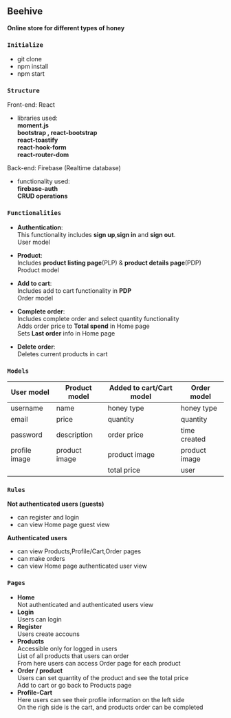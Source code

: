 ## Beehive

**Online store for different types of honey**


### `Initialize`

- git clone 
- npm install
- npm start

### `Structure`
Front-end: React  

- libraries used:  
 **moment.js**   
 **bootstrap , react-bootstrap**  
 **react-toastify**  
 **react-hook-form**  
 **react-router-dom**


Back-end: Firebase (Realtime database)
- functionality used:  
**firebase-auth**  
**CRUD operations**

### `Functionalities`


- **Authentication**:  
This functionality includes **sign up**,**sign in** and **sign out**.  
User model

- **Product**:  
Includes **product listing page**(PLP) & **product details page**(PDP)  
Product model


- **Add to cart**:  
Includes add to cart functionality in **PDP**  
Order model

- **Complete order**:  
Includes complete order and select quantity functionality  
Adds order price to **Total spend** in Home page  
Sets **Last order** info in Home page  

- **Delete order**:   
Deletes current products in cart  

### **`Models`**

 **User model** | **Product model** | **Added to cart/Cart model** | **Order model** |
 ------------ | ------------------- | -----------------------------| --------------- | 
username      | name                | honey type                   | honey type 
email         | price               | quantity                     | quantity
password      | description         | order price                  | time created
profile image | product image       | product image                | product image    
 |             |                     | total price                  | user
 
### **`Rules`**

**Not authenticated users (guests)**  
- can register and login
- can view Home page guest view  

**Authenticated users**  
- can view Products,Profile/Cart,Order pages
- can make orders  
- can view Home page authenticated user view  


### **`Pages`**  
 - **Home**  
 Not authenticated and authenticated users view  
 - **Login**  
 Users can login  
 - **Register**  
 Users create accouns  
 - **Products**  
 Accessible only for logged in users  
 List of all products that users can order  
 From here users can access Order page for each product  
 - **Order / product**  
 Users can set quantity of the product and see the total price  
 Add to cart or go back to Products page  
 - **Profile-Cart**  
 Here users can see their profile information on the left side  
 On the righ side is the cart, and products order can be completed  
